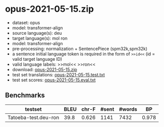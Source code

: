 # opus-2021-05-15.zip

* dataset: opus
* model: transformer-align
* source language(s): deu
* target language(s): mol ron
* model: transformer-align
* pre-processing: normalization + SentencePiece (spm32k,spm32k)
* a sentence initial language token is required in the form of `>>id<<` (id = valid target language ID)
* valid language labels: >>mol<< >>ron<<
* download: [opus-2021-05-15.zip](https://object.pouta.csc.fi/Tatoeba-MT-models/deu-ron/opus-2021-05-15.zip)
* test set translations: [opus-2021-05-15.test.txt](https://object.pouta.csc.fi/Tatoeba-MT-models/deu-ron/opus-2021-05-15.test.txt)
* test set scores: [opus-2021-05-15.eval.txt](https://object.pouta.csc.fi/Tatoeba-MT-models/deu-ron/opus-2021-05-15.eval.txt)

## Benchmarks

| testset | BLEU  | chr-F | #sent | #words | BP |
|---------|-------|-------|-------|--------|----|
| Tatoeba-test.deu-ron 	| 39.8 	| 0.626 	| 1141 	| 7432 	| 0.978 |

